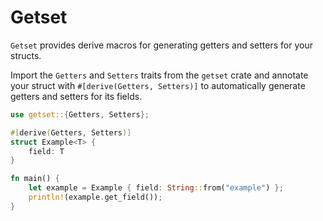 # Getset

`Getset` provides derive macros for generating getters and setters for your structs.

Import the `Getters` and `Setters` traits from the `getset` crate and annotate your struct with `#[derive(Getters, Setters)]` to automatically generate getters and setters for its fields.

```rust
use getset::{Getters, Setters};

#[derive(Getters, Setters)]
struct Example<T> {
    field: T
}

fn main() {
    let example = Example { field: String::from("example") };
    println!(example.get_field());
}
```
